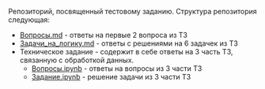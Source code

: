 Репозиторий, посвященный тестовому заданию. Структура репозитория следующая:
* [Вопросы.md](Вопросы.md) - ответы на первые 2 вопроса из ТЗ
* [Задачи_на_логику.md](Задачи_на_логику.md) - ответы с решениями на 6 задачек из ТЗ
* Техническое задание - содержит в себе ответы на 3 часть ТЗ, связанную с обработкой данных.
  * [Вопросы.ipynb](https://nbviewer.org/github/Supercili0usMe/test_task/blob/main/%D0%A2%D0%B5%D1%85%D0%BD%D0%B8%D1%87%D0%B5%D1%81%D0%BA%D0%BE%D0%B5%20%D0%B7%D0%B0%D0%B4%D0%B0%D0%BD%D0%B8%D0%B5/%D0%92%D0%BE%D0%BF%D1%80%D0%BE%D1%81%D1%8B.ipynb) - ответы на вопросы из 3 части ТЗ
  * [Задание.ipynb](https://nbviewer.org/github/Supercili0usMe/test_task/blob/main/%D0%A2%D0%B5%D1%85%D0%BD%D0%B8%D1%87%D0%B5%D1%81%D0%BA%D0%BE%D0%B5%20%D0%B7%D0%B0%D0%B4%D0%B0%D0%BD%D0%B8%D0%B5/%D0%97%D0%B0%D0%B4%D0%B0%D0%BD%D0%B8%D0%B5.ipynb) - решение задачи из 3 части ТЗ
